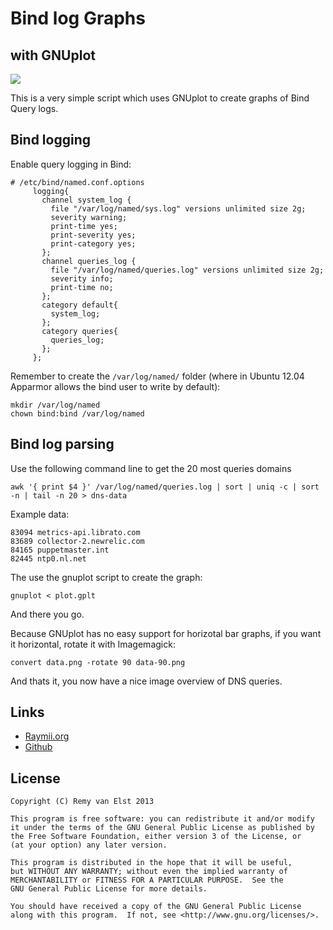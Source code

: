 # Bind log Graphs
## with GNUplot

<img src="https://raymii.org/s/inc/img/dns-report.png" />

This is a very simple script which uses GNUplot to create graphs of Bind Query logs.

## Bind logging
Enable query logging in Bind:

    # /etc/bind/named.conf.options
         logging{
           channel system_log {
             file "/var/log/named/sys.log" versions unlimited size 2g;
             severity warning;
             print-time yes;
             print-severity yes;
             print-category yes;
           };
           channel queries_log {
             file "/var/log/named/queries.log" versions unlimited size 2g;
             severity info;
             print-time no;
           };
           category default{
             system_log;
           };
           category queries{
             queries_log;
           };
         };

Remember to create the `/var/log/named/` folder (where in Ubuntu 12.04 Apparmor allows the bind user to write by default):

    mkdir /var/log/named
    chown bind:bind /var/log/named

## Bind log parsing

Use the following command line to get the 20 most queries domains  

    awk '{ print $4 }' /var/log/named/queries.log | sort | uniq -c | sort -n | tail -n 20 > dns-data

Example data:

    83094 metrics-api.librato.com
    83689 collector-2.newrelic.com
    84165 puppetmaster.int
    82445 ntp0.nl.net

The use the gnuplot script to create the graph:

    gnuplot < plot.gplt

And there you go.

Because GNUplot has no easy support for horizotal bar graphs, if you want it horizontal, rotate it with Imagemagick:

    convert data.png -rotate 90 data-90.png

And thats it, you now have a nice image overview of DNS queries.

## Links

- [Raymii.org](https://raymii.org/s/software/Bind-GNUPlot-DNS-Bar-Graph.html)
- [Github](https://github.com/RaymiiOrg/bind-gnuplot-reports)

## License

    Copyright (C) Remy van Elst 2013

    This program is free software: you can redistribute it and/or modify
    it under the terms of the GNU General Public License as published by
    the Free Software Foundation, either version 3 of the License, or
    (at your option) any later version.

    This program is distributed in the hope that it will be useful,
    but WITHOUT ANY WARRANTY; without even the implied warranty of
    MERCHANTABILITY or FITNESS FOR A PARTICULAR PURPOSE.  See the
    GNU General Public License for more details.

    You should have received a copy of the GNU General Public License
    along with this program.  If not, see <http://www.gnu.org/licenses/>.
